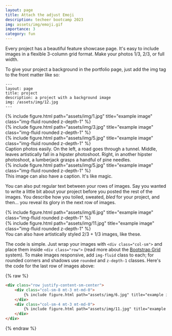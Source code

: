 ```yaml
---
layout: page
title: Attach the adjust Emoji
description: techeer bootcamp 2023
img: assets/img/emoji.gif
importance: 3
category: fun
---
```


Every project has a beautiful feature showcase page.
It's easy to include images in a flexible 3-column grid format.
Make your photos 1/3, 2/3, or full width.

To give your project a background in the portfolio page, just add the img tag to the front matter like so:

    ---
    layout: page
    title: project
    description: a project with a background image
    img: /assets/img/12.jpg
    ---

<div class="row">
    <div class="col-sm mt-3 mt-md-0">
        {% include figure.html path="assets/img/1.jpg" title="example image" class="img-fluid rounded z-depth-1" %}
    </div>
    <div class="col-sm mt-3 mt-md-0">
        {% include figure.html path="assets/img/3.jpg" title="example image" class="img-fluid rounded z-depth-1" %}
    </div>
    <div class="col-sm mt-3 mt-md-0">
        {% include figure.html path="assets/img/5.jpg" title="example image" class="img-fluid rounded z-depth-1" %}
    </div>
</div>
<div class="caption">
    Caption photos easily. On the left, a road goes through a tunnel. Middle, leaves artistically fall in a hipster photoshoot. Right, in another hipster photoshoot, a lumberjack grasps a handful of pine needles.
</div>
<div class="row">
    <div class="col-sm mt-3 mt-md-0">
        {% include figure.html path="assets/img/5.jpg" title="example image" class="img-fluid rounded z-depth-1" %}
    </div>
</div>
<div class="caption">
    This image can also have a caption. It's like magic.
</div>

You can also put regular text between your rows of images.
Say you wanted to write a little bit about your project before you posted the rest of the images.
You describe how you toiled, sweated, *bled* for your project, and then... you reveal its glory in the next row of images.


<div class="row justify-content-sm-center">
    <div class="col-sm-8 mt-3 mt-md-0">
        {% include figure.html path="assets/img/6.jpg" title="example image" class="img-fluid rounded z-depth-1" %}
    </div>
    <div class="col-sm-4 mt-3 mt-md-0">
        {% include figure.html path="assets/img/11.jpg" title="example image" class="img-fluid rounded z-depth-1" %}
    </div>
</div>
<div class="caption">
    You can also have artistically styled 2/3 + 1/3 images, like these.
</div>


The code is simple.
Just wrap your images with `<div class="col-sm">` and place them inside `<div class="row">` (read more about the <a href="https://getbootstrap.com/docs/4.4/layout/grid/">Bootstrap Grid</a> system).
To make images responsive, add `img-fluid` class to each; for rounded corners and shadows use `rounded` and `z-depth-1` classes.
Here's the code for the last row of images above:

{% raw %}
```html
<div class="row justify-content-sm-center">
    <div class="col-sm-8 mt-3 mt-md-0">
        {% include figure.html path="assets/img/6.jpg" title="example image" class="img-fluid rounded z-depth-1" %}
    </div>
    <div class="col-sm-4 mt-3 mt-md-0">
        {% include figure.html path="assets/img/11.jpg" title="example image" class="img-fluid rounded z-depth-1" %}
    </div>
</div>
```
{% endraw %}

<!--# **IGE MOJI?**-->
<!-- >AI가 얼굴 표정을 **분석**하여 선택한 이모지 템플릿에 맞는 **표정**을 사진에 **붙여넣어주는** 서비스 -->
<!---->
<!---->
<!--<br></br>-->
<!---->
<!--## Main Flow-->
<!--![team_e_IGEMOJI_Flow](https://user-images.githubusercontent.com/121562023/216638353-a20a1582-b256-42eb-bb41-6c6ae7be8e1e.jpg)-->
<!-- - Main Feature : 원하는 이모지 템플릿 선택, 사용자가 업로드한 이미지속 사람의 표정을 AI가 분석하여 결과로 도출-->
<!-- - Additional Feature : 원하는 이모지 템플릿을 생성 및 삭제 (다른 사용자들과의 공유)-->
<!---->
<!--## Features-->
<!--- ***Main Page***-->
<!---->
<!--<img src = "https://user-images.githubusercontent.com/121562023/216717832-619db5a1-4ccc-4d78-a738-00027302e75e.gif"-->
<!-- width="65%">-->
<!-- -->
<!-- - ***Login***-->
<!--<img src = "https://user-images.githubusercontent.com/121562023/216719934-5baa2d26-f1f8-4b98-bcf9-ad90eac3b315.gif" width="65%">-->
<!---->
<!--- ***Emoji Select & Use***-->
<!--<img src = "https://user-images.githubusercontent.com/121562023/216720145-5e9ce14e-88f3-46f3-a5b5-f53a80df756c.gif" width="65%">-->
<!---->
<!--- ***Emoji Create***-->
<!--<img src = "https://user-images.githubusercontent.com/121562023/216720259-7d089a2b-81b2-4948-a12c-5649bf60cab5.gif" width="65%">-->
<!---->
<!--- ***Top3 Ranking***-->
<!--<img src = "https://user-images.githubusercontent.com/121562023/216720434-69a55475-a946-4ad3-be0f-7cfb9d1b42b7.gif" width="65%">-->
<!---->
<!---->
<!---->
<!--## System Architecture-->
<!---->
<!--<img width="1200" alt="스크린샷 2023-02-01 오후 1 39 00" src="https://user-images.githubusercontent.com/121562023/216060082-0852cd9a-abbb-4dc6-80c1-31f0f4652fa4.png">-->
<!---->
<!--- **Frontend tech**-->
<!--   - `MUI` : 인터랙티브 컴포넌트 기반의 React UI라이브러리-->
<!--       - 높은 수준의 UI를 빠르고 효율적으로 개발할 수 있는 UI 도구-->
<!--       -->
<!--       - 리액트와 높은 호환성과 높은 수준의 퀄리티를 제공-->
<!--<br></br>-->
<!---->
<!---->
<!--   - `Redux` : Javascript application들의 state(상태)를 관리할 수 있는 라이브러리(저장소)-->
<!--       - 손쉬운 state 관리-->
<!--       -->
<!--       - 편리한 웹사이트 상태 확인-->
<!---->
<!---->
<!---->
<!--- **Backend tech**-->
<!---->
<!--   - `RabbitMQ` : AMQP(Advanced Message Queuing Protocol)를 따르는 오픈소스 메세지 브로커-->
<!--       - 유연한 라우팅 규칙 적용 가능-->
<!--       - 메시지 전송 타이밍 제어(메시지 만료 또는 메시지 지연 제어) -->
<!--       - 단순하게 소비자 기능 구현 가능-->
<!---->
<!---->
<!--   - `Celery` : 분산 메시지 전달을 기반으로 동작하는 비동기 작업 큐(Asynchronous Task/Job Queue)-->
<!--          - 최적화 설정(RabbitMQ, librabbitmq 등)을 통해 비약적인 작업처리 제공-->
<!--          - 확장성이 매우 뛰어나 거의 모든 부분을 커스텀하여 사용 가능( serializer, compression schemes, logging, schedulers, consumers, producers 등)-->
<!---->
<!---->
<!--   - `Mainserver(Django)` 와 `AI-server(Flask)` 의 분리-->
<!--        - MainServer(Django) : 하나의 프로젝트 내에 다수의 앱을 운영할 수 있는 ‘분할’의 특징이 있으며, 자체 ORM을 제공-->
<!--        - AI-Server(Flask) : 무게가 가벼운 프레임워크-->
<!--        - 각각의 프레임워크의 장점을 상황에 알맞게 사용-->
<!---->
<!---->
<!--## **Tech Stack**-->
<!--|Dev-Ops|<img src="https://img.shields.io/badge/Docker-2496ED?style=for-the-badge&logo=Docker&logoColor=black"> <img src="https://img.shields.io/badge/Amazon EC2-FF9900?style=for-the-badge&logo=Amazon%20EC2&logoColor=white"> <img src="https://img.shields.io/badge/S3%20Bucket-569A31?style=for-the-badge&logo=Amazon%20S3&logoColor=white"> <img src="https://img.shields.io/badge/NGINX-009639?style=for-the-badge&logo=NGINX&logoColor=black"> |-->
<!--|----------|:-------------:|-->
<!--|__Frontend__| <img src="https://img.shields.io/badge/React-61DAFB?style=for-the-badge&logo=React&logoColor=black"> <img src="https://img.shields.io/badge/Redux-764ABC?style=for-the-badge&logo=Redux&logoColor=black"> <img src="https://img.shields.io/badge/MUI-007FFF?style=for-the-badge&logo=MUI&logoColor=black"> <img src="https://img.shields.io/badge/Javascript-F7DF1E?style=for-the-badge&logo=Javascript&logoColor=black"> |-->
<!--|__Backend__| <img src="https://img.shields.io/badge/Django-092E20?style=for-the-badge&logo=Django&logoColor=white"> <img src="https://img.shields.io/badge/Gunicorn-499848?style=for-the-badge&logo=Gunicorn&logoColor=black"> <img src="https://img.shields.io/badge/RabbitMQ-FF6600?style=for-the-badge&logo=RabbitMQ&logoColor=black"> <img src="https://img.shields.io/badge/Celery-37814A?style=for-the-badge&logo=Celery&logoColor=black"> <img src="https://img.shields.io/badge/Redis-DC382D?style=for-the-badge&logo=Redis&logoColor=black"> |-->
<!--|__DB__| <img src="https://img.shields.io/badge/MySQL-4479A1?style=for-the-badge&logo=MySQL&logoColor=black"> <img src="https://img.shields.io/badge/AmazonRDS-527FFF?style=for-the-badge&logo=AmazonRDS&logoColor=black"> |-->
<!--|__AI__| <img src="https://img.shields.io/badge/OpenCV-5C3EE8?style=for-the-badge&logo=OpenCV&logoColor=black"> <img src="https://img.shields.io/badge/pandas-150458?style=for-the-badge&logo=pandas&logoColor=black"> <img src="https://img.shields.io/badge/TensorFlow-FF6F00?style=for-the-badge&logo=TensorFlow&logoColor=black"> <img src="https://img.shields.io/badge/Colab-F9AB00?style=for-the-badge&logo=Google%20Colab&logoColor=black"> <img src="https://img.shields.io/badge/Flask-000000?style=for-the-badge&logo=Flask&logoColor=white"> |-->
<!--|__Monitoring__| <img src="https://img.shields.io/badge/Prometheus-E6522C?style=for-the-badge&logo=Prometheus&logoColor=black"> <img src="https://img.shields.io/badge/Grafana-F46800?style=for-the-badge&logo=Grafana&logoColor=black"> |-->
<!--|__Others__| <img src="https://img.shields.io/badge/Postman-FF6C37?style=for-the-badge&logo=Postman&logoColor=black"> <img src="https://img.shields.io/badge/Slack-4A154B?style=for-the-badge&logo=Slack&logoColor=black"> <img src="https://img.shields.io/badge/Notion-000000?style=for-the-badge&logo=Notion&logoColor=white"> <img src="https://img.shields.io/badge/GitKraken-179287?style=for-the-badge&logo=GitKraken&logoColor=black"> <img src="https://img.shields.io/badge/Git-F05032?style=for-the-badge&logo=Git&logoColor=black"> |-->
<!---->
<!--  -->
<!--<br></br>-->
<!---->
<!---->
<!---->
<!---->
<!---->
<!---->
<!---->
<!---->
<!---->
<!---->
<!---->
<!--## Backend API-->
<!--<img width="749" alt="스크린샷 2023-02-02 오전 2 46 07" src="https://user-images.githubusercontent.com/121562023/216704040-9b0dfc04-95ac-4dbe-bad7-f37add243f29.png">-->
<!---->
<!---->
<!--### **users api**-->
<!---->
<!--- ***api/v1/users/***-->
<!--    - `GET` : 아이디 중복 확인-->
<!--    - `POST` : 회원가입-->
<!---->
<!--- ***api/v1/users/auth***-->
<!--    - `POST` : 로그인-->
<!---->
<!--- ***api/v1/users/mypage/{case}***-->
<!--  - `GET` : 마이페이지 데이터 조회 <br></br>-->
<!--    > case1 : 내가 했던 이모지<br>case2 : 내가 만든 이모지-->
<!---->
<!--### **faces api**-->
<!---->
<!---->
<!--- ***/api/v1/faces/tasks/***-->
<!--    - `POST` : 사용자가 업로드한 사진 분석 비동기 처리-->
<!---->
<!--- ***/api/v1/faces/tasks/{task_id}***-->
<!--    - `GET` : task id 로 분석 완료 여부 확인 및 front 에서 polling-->
<!---->
<!--- ***/api/v1/faces/ranking***-->
<!---->
<!--    - `GET` : Emoji 랭킹 조회-->
<!---->
<!--### **emojis api**-->
<!--- ***/api/v1/emojis/***-->
<!---->
<!--    - `POST` : 사용자의 이모지 추가-->
<!--    - `GET` : id 에 맞는 emoji 정보 조회-->
<!---->
<!---->
<!---->
<!--- ***/api/v1/emojis/pages/{page_number}***-->
<!--    - `GET` : 메인 화면에 표시되는 emoji 데이터, 페이지네이션 적용-->
<!---->
<!--## AI-->
<!--- ***OpenCV***-->
<!--<img width="613" alt="Untitled" src="https://user-images.githubusercontent.com/121562023/216668440-c19afb08-a2f6-4f76-938b-de46b09b423f.png">-->
<!---->
<!--<img width="613" alt="AI" src="https://user-images.githubusercontent.com/121562023/216668601-c75c0bf1-1c5d-4e80-9236-3e2389bc2b64.png">-->
<!---->
<!--   - 얼굴과 감정 인식을 위하여 파이썬 패키지의 FER라이브러리 및 딥러닝과 OpenCV 기능을 결합하여 이미지에서 인식 기능을 수행-->
<!--   - Haar Cascade classifier 또는 MTCNN(Multi-task Cascaded Convolutional Networks)을 사용하여 감정에 할당된 값의 배열 획득-->
<!--   - 이를 통한 dominant한 감정 데이터를 별도로 추출, 표정에 맞는 이모지를 불러옴-->
<!---->
<!---->
<!--- ***Rembg 라이브러리***-->
<!--<img src = "https://user-images.githubusercontent.com/121562023/216721967-ab8b8826-b8a2-4b00-a7b0-e8624f3ed03f.png" width="70%">-->
<!---->
<!--```-->
<!--image segmentation(이미지 분리) 과정을 통해 가시성을 높여준다.-->
<!--```-->
<!---->
<!--<br></br>-->
<!---->
<!---->
<!--## Dataset-->
<!---->
<!--<img width="1193" alt="스크린샷 2023-02-03 오후 8 01 02" src="https://user-images.githubusercontent.com/121562023/216587882-c3961bc4-4a23-4dcb-af5b-37839305a9aa.png">-->
<!---->
<!---->
<!---->
<!---->
<!--## JWT-->
<!---->
<!--- used_library-->
<!--    - `djangorestframework-jwt`-->
<!--- JWT_Settings.py-->
<!--    - set JWT’s default_settings-->
<!--        -->
<!--        <img width="200" alt="스크린샷 2023-02-02 오후 5 38 14" src="https://user-images.githubusercontent.com/121562023/216395399-26160577-790d-493e-93c5-18325845f6d9.png">-->
<!---->
<!---->
<!--- Bcrypt : 데이터베이스에 유저의 정보를 저장할 때, 비밀번호와 같이 암호화가 필요한 데이터를 쉽게 다룰 수 있도록 해주는 password hashing 라이브러리이다.-->
<!--- Redux : redux 를 활용하여 access-token 을 보관-->
<!---->
<!---->
<!--## Monitoring-->
<!---->
<!--### Prometheus-->
<!--- api 요청과 그 결과에 대한 Metric 데이터를 Prometheus 을 통해 수집-->
<!--- 해당 노드의 Metric data-->
<!---->
<!--<img width = "1000" alt ="183143866-e2bb4650-3098-4f79-8e45-c3eb89ef032b" src="https://user-images.githubusercontent.com/121562023/216610551-9500844b-6c94-40a1-8ce1-2667cdbd454d.png">-->
<!---->
<!--### Grafana-->
<!--- Prometheus 로 수집한 데이터를 Grafana 를 통해 시각화 한다.-->
<!---->
<!--<img width="1200" alt="스크린샷 2023-01-26 오후 2 41 27" src="https://user-images.githubusercontent.com/121562023/216264603-fa949b72-a62d-4f09-8a44-733572aa8aba.png">-->
<!---->
<!---->
<!--#**Members of Team-E**-->
<!--|이름|개발분야|소개페이지|-->
<!--|---|---|---|-->
<!--|이정우|Front-end, Back-end, Devops|https://github.com/RayLee-Kor-->
<!--|박경은|Front-end, Devops|https://github.com/devGEP-->
<!--|정예린|Front-end|https://github.com/Jungyell-->
<!--|김대희|Back-end|https://github.com/Dan2er-->
<!--|박소윤|Back-end, Devops|https://github.com/velyvelylovely-->
<!--|조현진|AI|https://github.com/chojinie/-->
